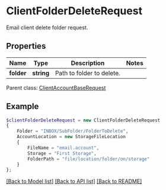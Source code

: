 # ClientFolderDeleteRequest

Email client delete folder request.

## Properties
Name | Type | Description | Notes
---- | ---- | ----------- | -----
**folder** | **string** | Path to folder to delete. | 

 Parent class: [ClientAccountBaseRequest](ClientAccountBaseRequest.md)


## Example
```php
$clientFolderDeleteRequest = new ClientFolderDeleteRequest
{
    Folder = "INBOX/SubFolder/FolderToDelete",
    AccountLocation = new StorageFileLocation
    {
        FileName = "email.account",
        Storage = "First Storage",
        FolderPath = "file/location/folder/on/storage"
    }
};
```


[[Back to Model list]](README.md#documentation-for-models) [[Back to API list]](README.md#documentation-for-api-endpoints) [[Back to README]](README.md)

